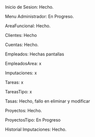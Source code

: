 Inicio de Sesion: Hecho.

Menu Administrador: En Progreso.

AreaFuncional: Hecho.

Clientes: Hecho 

Cuentas: Hecho.

Empleados: Hechas pantallas

EmpleadosArea: x

Imputaciones: x

Tareas: x

TareasTipo: x

Tasas: Hecho, fallo en eliminar y modificar 

Proyectos: Hecho.

ProyectosTipo: En Progreso

Historial Imputaciones: Hecho.
